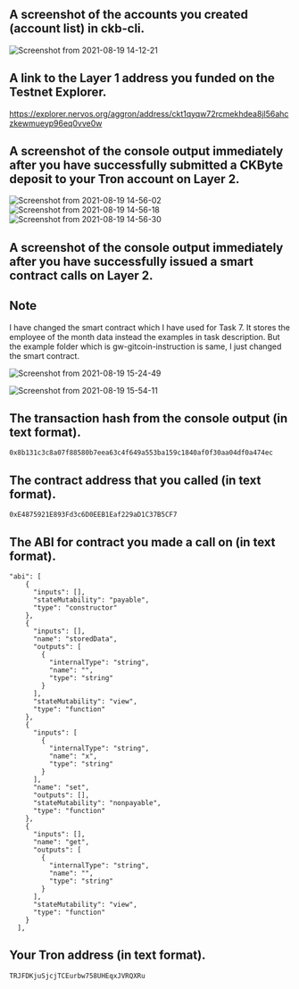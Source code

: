 ## A screenshot of the accounts you created (account list) in ckb-cli.

![Screenshot from 2021-08-19 14-12-21](https://user-images.githubusercontent.com/67913214/130059291-218937f5-33b7-465c-8df6-c1abe53539e7.png)

## A link to the Layer 1 address you funded on the Testnet Explorer.

https://explorer.nervos.org/aggron/address/ckt1qyqw72rcmekhdea8jl56ahczkewmueyp96eq0vve0w

## A screenshot of the console output immediately after you have successfully submitted a CKByte deposit to your Tron account on Layer 2.

![Screenshot from 2021-08-19 14-56-02](https://user-images.githubusercontent.com/67913214/130064514-6cd96bd1-d321-4d32-9523-0b8b0c815f90.png)
![Screenshot from 2021-08-19 14-56-18](https://user-images.githubusercontent.com/67913214/130064519-8d650cd2-f4db-4a22-a4b6-4670e8acb4e4.png)
![Screenshot from 2021-08-19 14-56-30](https://user-images.githubusercontent.com/67913214/130064536-2a279faf-b1b3-4515-9906-4cfd5b75829d.png)

## A screenshot of the console output immediately after you have successfully issued a smart contract calls on Layer 2.

## Note 
I have changed the smart contract which I have used for Task 7. It stores the employee of the month data instead the examples in task description. But the example folder which is gw-gitcoin-instruction is same, I just changed the smart contract.

![Screenshot from 2021-08-19 15-24-49](https://user-images.githubusercontent.com/67913214/130067944-87a16160-6fd4-4718-a93b-86b930bdd327.png)

![Screenshot from 2021-08-19 15-54-11](https://user-images.githubusercontent.com/67913214/130071932-56a1e6d8-15c0-4fb5-bfb4-532182ee375a.png)


## The transaction hash from the console output (in text format).

```
0x8b131c3c8a07f88580b7eea63c4f649a553ba159c1840af0f30aa04df0a474ec
```

## The contract address that you called (in text format).

```
0xE4875921E893Fd3c6D0EEB1Eaf229aD1C37B5CF7
```

## The ABI for contract you made a call on (in text format).

```
"abi": [
    {
      "inputs": [],
      "stateMutability": "payable",
      "type": "constructor"
    },
    {
      "inputs": [],
      "name": "storedData",
      "outputs": [
        {
          "internalType": "string",
          "name": "",
          "type": "string"
        }
      ],
      "stateMutability": "view",
      "type": "function"
    },
    {
      "inputs": [
        {
          "internalType": "string",
          "name": "x",
          "type": "string"
        }
      ],
      "name": "set",
      "outputs": [],
      "stateMutability": "nonpayable",
      "type": "function"
    },
    {
      "inputs": [],
      "name": "get",
      "outputs": [
        {
          "internalType": "string",
          "name": "",
          "type": "string"
        }
      ],
      "stateMutability": "view",
      "type": "function"
    }
  ],
```

## Your Tron address (in text format).

```
TRJFDKjuSjcjTCEurbw758UHEqxJVRQXRu
```
